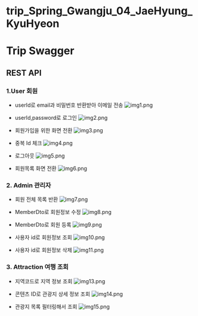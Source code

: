 # trip_Spring_Gwangju_04_JaeHyung_KyuHyeon

# Trip Swagger  
## REST API
### 1.User 회원

- userId로 email과 비밀번호 반환받아 이메일 전송 
![img1.png](img/img1.png)

- userId,password로 로그인
![img2.png](img/img2.png)

- 회원가입을 위한 화면 전환 
![img3.png](img/img3.png)

- 중복 Id 체크 
![img4.png](img/img4.png)

- 로그아웃 
![img5.png](img/img5.png)

- 회원목록 화면 전환
![img6.png](img/img6.png)


### 2. Admin 관리자

- 회원 전체 목록 반환 
![img7.png](img/img7.png)

- MemberDto로 회원정보 수정 
![img8.png](img/img8.png)

- MemberDto로 회원 등록
![img9.png](img/img9.png)

- 사용자 id로 회원정보 조회 
![img10.png](img/img10.png)

- 사용자 id로 회원정보 삭제 
![img11.png](img/img11.png)


### 3. Attraction 여행 조회 

- 지역코드로 지역 정보 조회 
![img13.png](img/img13.png)

- 콘텐츠 ID로 관광지 상세 정보 조회 
![img14.png](img/img14.png)

- 관광지 목록 필터링해서 조회 
![img15.png](img/img15.png)








